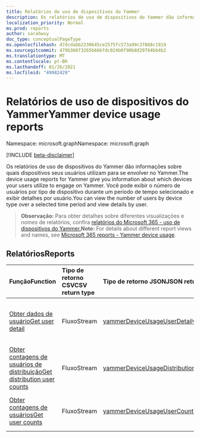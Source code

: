 ```yaml
---
title: Relatórios de uso de dispositivos do Yammer
description: Os relatórios de uso de dispositivos do Yammer dão informações sobre quais dispositivos seus usuários utilizam para se envolver no Yammer. Você pode exibir o número de usuários por tipo de dispositivo durante um período de tempo selecionado e exibir detalhes por usuário.
localization_priority: Normal
ms.prod: reports
author: sarahwxy
doc_type: conceptualPageType
ms.openlocfilehash: 47dcdabb2230645ce2575fc573a99c37868c1919
ms.sourcegitcommit: 479b366f3265b666fdc024b0f90b8d29764bb4b2
ms.translationtype: MT
ms.contentlocale: pt-BR
ms.lasthandoff: 01/26/2021
ms.locfileid: "49982429"
---
```

# <a name="yammer-device-usage-reports"></a><span data-ttu-id="7b1e3-104">Relatórios de uso de dispositivos do Yammer</span><span class="sxs-lookup"><span data-stu-id="7b1e3-104">Yammer device usage reports</span></span>

<span data-ttu-id="7b1e3-105">Namespace: microsoft.graph</span><span class="sxs-lookup"><span data-stu-id="7b1e3-105">Namespace: microsoft.graph</span></span>

[!INCLUDE [beta-disclaimer](../../includes/beta-disclaimer.md)]

<span data-ttu-id="7b1e3-106">Os relatórios de uso de dispositivos do Yammer dão informações sobre quais dispositivos seus usuários utilizam para se envolver no Yammer.</span><span class="sxs-lookup"><span data-stu-id="7b1e3-106">The device usage reports for Yammer give you information about which devices your users utilize to engage on Yammer.</span></span> <span data-ttu-id="7b1e3-107">Você pode exibir o número de usuários por tipo de dispositivo durante um período de tempo selecionado e exibir detalhes por usuário.</span><span class="sxs-lookup"><span data-stu-id="7b1e3-107">You can view the number of users by device type over a selected time period and view details by user.</span></span>

> <span data-ttu-id="7b1e3-108">**Observação:** Para obter detalhes sobre diferentes visualizações e nomes de relatórios, confira [relatórios do Microsoft 365 - uso de dispositivos do Yammer.](https://support.office.com/client/Yammer-device-usage-b793ffdd-effa-43d0-849a-b1ca2e899f38)</span><span class="sxs-lookup"><span data-stu-id="7b1e3-108">**Note:** For details about different report views and names, see [Microsoft 365 reports - Yammer device usage](https://support.office.com/client/Yammer-device-usage-b793ffdd-effa-43d0-849a-b1ca2e899f38).</span></span>

## <a name="reports"></a><span data-ttu-id="7b1e3-109">Relatórios</span><span class="sxs-lookup"><span data-stu-id="7b1e3-109">Reports</span></span>

| <span data-ttu-id="7b1e3-110">Função</span><span class="sxs-lookup"><span data-stu-id="7b1e3-110">Function</span></span>                                 | <span data-ttu-id="7b1e3-111">Tipo de retorno CSV</span><span class="sxs-lookup"><span data-stu-id="7b1e3-111">CSV return type</span></span> | <span data-ttu-id="7b1e3-112">Tipo de retorno JSON</span><span class="sxs-lookup"><span data-stu-id="7b1e3-112">JSON return type</span></span>                         | <span data-ttu-id="7b1e3-113">Descrição</span><span class="sxs-lookup"><span data-stu-id="7b1e3-113">Description</span></span>                              |
| :--------------------------------------- | :-------------- | :--------------------------------------- | ---------------------------------------- |
| [<span data-ttu-id="7b1e3-114">Obter dados de usuário</span><span class="sxs-lookup"><span data-stu-id="7b1e3-114">Get user detail</span></span>](../api/reportroot-getyammerdeviceusageuserdetail.md) | <span data-ttu-id="7b1e3-115">Fluxo</span><span class="sxs-lookup"><span data-stu-id="7b1e3-115">Stream</span></span>          | [<span data-ttu-id="7b1e3-116">yammerDeviceUsageUserDetail</span><span class="sxs-lookup"><span data-stu-id="7b1e3-116">yammerDeviceUsageUserDetail</span></span>](../resources/yammerdeviceusageuserdetail.md) | <span data-ttu-id="7b1e3-117">Obtenha dados sobre o uso do dispositivo Yammer por usuário.</span><span class="sxs-lookup"><span data-stu-id="7b1e3-117">Get details about Yammer device usage by user.</span></span> |
| [<span data-ttu-id="7b1e3-118">Obter contagens de usuários de distribuição</span><span class="sxs-lookup"><span data-stu-id="7b1e3-118">Get distribution user counts</span></span>](../api/reportroot-getyammerdeviceusagedistributionusercounts.md) | <span data-ttu-id="7b1e3-119">Fluxo</span><span class="sxs-lookup"><span data-stu-id="7b1e3-119">Stream</span></span>          | [<span data-ttu-id="7b1e3-120">yammerDeviceUsageDistributionUserCounts</span><span class="sxs-lookup"><span data-stu-id="7b1e3-120">yammerDeviceUsageDistributionUserCounts</span></span>](../resources/yammerdeviceusagedistributionusercounts.md) | <span data-ttu-id="7b1e3-121">Obtenha o número de usuários por tipo de dispositivo.</span><span class="sxs-lookup"><span data-stu-id="7b1e3-121">Get the number of users by device type.</span></span>  |
| [<span data-ttu-id="7b1e3-122">Obter contagens de usuários</span><span class="sxs-lookup"><span data-stu-id="7b1e3-122">Get user counts</span></span>](../api/reportroot-getyammerdeviceusageusercounts.md) | <span data-ttu-id="7b1e3-123">Fluxo</span><span class="sxs-lookup"><span data-stu-id="7b1e3-123">Stream</span></span>          | [<span data-ttu-id="7b1e3-124">yammerDeviceUsageUserCounts</span><span class="sxs-lookup"><span data-stu-id="7b1e3-124">yammerDeviceUsageUserCounts</span></span>](../resources/yammerdeviceusageusercounts.md) | <span data-ttu-id="7b1e3-125">Obtenha o número de usuários diários por tipo de dispositivo.</span><span class="sxs-lookup"><span data-stu-id="7b1e3-125">Get the number of daily users by device type.</span></span> |


